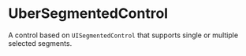 # UberSegmentedControl
A control based on `UISegmentedControl` that supports single or multiple selected segments.
